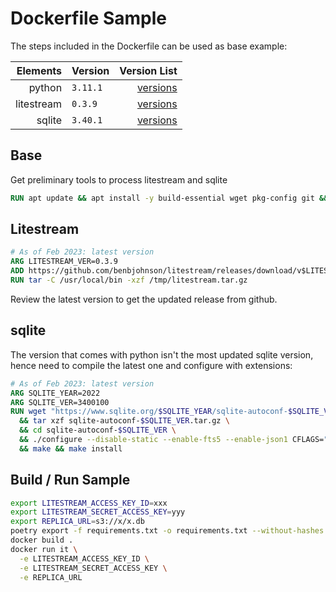 # Dockerfile Sample

The steps included in the Dockerfile can be used as base example:

Elements | Version | Version List
--:|:--|--:
python | `3.11.1` | [versions](https://www.python.org/downloads/)
litestream | `0.3.9` | [versions](https://github.com/benbjohnson/litestream/releases)
sqlite | `3.40.1` | [versions](https://www.sqlite.org/download.html)

## Base

Get preliminary tools to process litestream and sqlite

```dockerfile
RUN apt update && apt install -y build-essential wget pkg-config git && apt clean
```

## Litestream

```dockerfile
# As of Feb 2023: latest version
ARG LITESTREAM_VER=0.3.9
ADD https://github.com/benbjohnson/litestream/releases/download/v$LITESTREAM_VER/litestream-v$LITESTREAM_VER-linux-amd64-static.tar.gz /tmp/litestream.tar.gz
RUN tar -C /usr/local/bin -xzf /tmp/litestream.tar.gz
```

Review the latest version to get the updated release from github.

## sqlite

The version that comes with python isn't the most updated sqlite version, hence need to compile the latest one and
configure with extensions:

```dockerfile
# As of Feb 2023: latest version
ARG SQLITE_YEAR=2022
ARG SQLITE_VER=3400100
RUN wget "https://www.sqlite.org/$SQLITE_YEAR/sqlite-autoconf-$SQLITE_VER.tar.gz" \
  && tar xzf sqlite-autoconf-$SQLITE_VER.tar.gz \
  && cd sqlite-autoconf-$SQLITE_VER \
  && ./configure --disable-static --enable-fts5 --enable-json1 CFLAGS="-g -O2 -DSQLITE_ENABLE_JSON1" \
  && make && make install
```

## Build / Run Sample

```sh
export LITESTREAM_ACCESS_KEY_ID=xxx
export LITESTREAM_SECRET_ACCESS_KEY=yyy
export REPLICA_URL=s3://x/x.db
poetry export -f requirements.txt -o requirements.txt --without-hashes
docker build .
docker run it \
  -e LITESTREAM_ACCESS_KEY_ID \
  -e LITESTREAM_SECRET_ACCESS_KEY \
  -e REPLICA_URL
```
